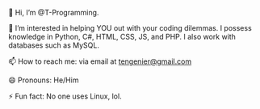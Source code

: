 👋 Hi, I’m @T-Programming.

👀 I’m interested in helping YOU out with your coding dilemmas. I possess knowledge in Python, C#, HTML, CSS, JS, and PHP. I also work with databases such as MySQL.

📫 How to reach me: via email at tengenier@gmail.com

😄 Pronouns: He/Him

⚡ Fun fact: No one uses Linux, lol.


<!---
T-Programming/T-Programming is a ✨ special ✨ repository because its `README.md` (this file) appears on your GitHub profile.
You can click the Preview link to take a look at your changes.
--->
